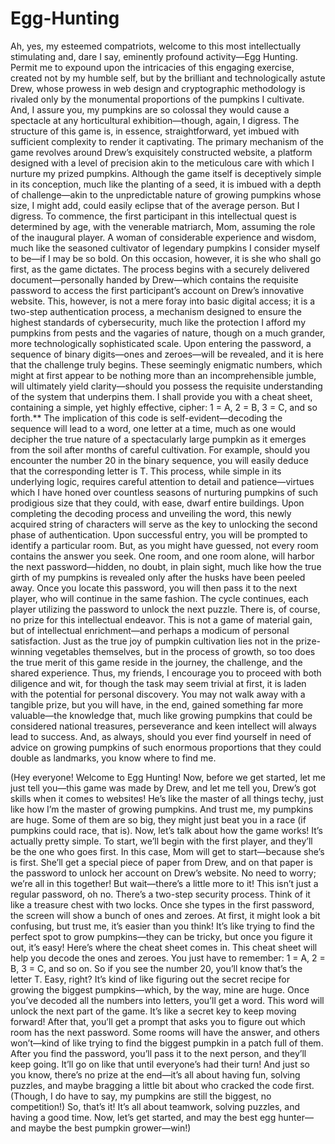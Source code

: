# Egg-Hunting

Ah, yes, my esteemed compatriots, welcome to this most intellectually stimulating and, dare I say, eminently profound activity—Egg Hunting. Permit me to expound upon the intricacies of this engaging exercise, created not by my humble self, but by the brilliant and technologically astute Drew, whose prowess in web design and cryptographic methodology is rivaled only by the monumental proportions of the pumpkins I cultivate. And, I assure you, my pumpkins are so colossal they would cause a spectacle at any horticultural exhibition—though, again, I digress. The structure of this game is, in essence, straightforward, yet imbued with sufficient complexity to render it captivating. The primary mechanism of the game revolves around Drew’s exquisitely constructed website, a platform designed with a level of precision akin to the meticulous care with which I nurture my prized pumpkins. Although the game itself is deceptively simple in its conception, much like the planting of a seed, it is imbued with a depth of challenge—akin to the unpredictable nature of growing pumpkins whose size, I might add, could easily eclipse that of the average person. But I digress. To commence, the first participant in this intellectual quest is determined by age, with the venerable matriarch, Mom, assuming the role of the inaugural player. A woman of considerable experience and wisdom, much like the seasoned cultivator of legendary pumpkins I consider myself to be—if I may be so bold. On this occasion, however, it is she who shall go first, as the game dictates. The process begins with a securely delivered document—personally handed by Drew—which contains the requisite password to access the first participant’s account on Drew’s innovative website. This, however, is not a mere foray into basic digital access; it is a two-step authentication process, a mechanism designed to ensure the highest standards of cybersecurity, much like the protection I afford my pumpkins from pests and the vagaries of nature, though on a much grander, more technologically sophisticated scale. Upon entering the password, a sequence of binary digits—ones and zeroes—will be revealed, and it is here that the challenge truly begins. These seemingly enigmatic numbers, which might at first appear to be nothing more than an incomprehensible jumble, will ultimately yield clarity—should you possess the requisite understanding of the system that underpins them. I shall provide you with a cheat sheet, containing a simple, yet highly effective, cipher: 1 = A, 2 = B, 3 = C, and so forth.** The implication of this code is self-evident—decoding the sequence will lead to a word, one letter at a time, much as one would decipher the true nature of a spectacularly large pumpkin as it emerges from the soil after months of careful cultivation. For example, should you encounter the number 20 in the binary sequence, you will easily deduce that the corresponding letter is T. This process, while simple in its underlying logic, requires careful attention to detail and patience—virtues which I have honed over countless seasons of nurturing pumpkins of such prodigious size that they could, with ease, dwarf entire buildings. Upon completing the decoding process and unveiling the word, this newly acquired string of characters will serve as the key to unlocking the second phase of authentication. Upon successful entry, you will be prompted to identify a particular room. But, as you might have guessed, not every room contains the answer you seek. One room, and one room alone, will harbor the next password—hidden, no doubt, in plain sight, much like how the true girth of my pumpkins is revealed only after the husks have been peeled away. Once you locate this password, you will then pass it to the next player, who will continue in the same fashion. The cycle continues, each player utilizing the password to unlock the next puzzle. There is, of course, no prize for this intellectual endeavor. This is not a game of material gain, but of intellectual enrichment—and perhaps a modicum of personal satisfaction. Just as the true joy of pumpkin cultivation lies not in the prize-winning vegetables themselves, but in the process of growth, so too does the true merit of this game reside in the journey, the challenge, and the shared experience. Thus, my friends, I encourage you to proceed with both diligence and wit, for though the task may seem trivial at first, it is laden with the potential for personal discovery. You may not walk away with a tangible prize, but you will have, in the end, gained something far more valuable—the knowledge that, much like growing pumpkins that could be considered national treasures, perseverance and keen intellect will always lead to success. And, as always, should you ever find yourself in need of advice on growing pumpkins of such enormous proportions that they could double as landmarks, you know where to find me.

(Hey everyone! Welcome to Egg Hunting! Now, before we get started, let me just tell you—this game was made by Drew, and let me tell you, Drew’s got skills when it comes to websites! He’s like the master of all things techy, just like how I’m the master of growing pumpkins. And trust me, my pumpkins are huge. Some of them are so big, they might just beat you in a race (if pumpkins could race, that is). Now, let’s talk about how the game works! It’s actually pretty simple. To start, we’ll begin with the first player, and they’ll be the one who goes first. In this case, Mom will get to start—because she’s is first. She’ll get a special piece of paper from Drew, and on that paper is the password to unlock her account on Drew’s website. No need to worry; we’re all in this together! But wait—there’s a little more to it! This isn’t just a regular password, oh no. There’s a two-step security process. Think of it like a treasure chest with two locks. Once she types in the first password, the screen will show a bunch of ones and zeroes. At first, it might look a bit confusing, but trust me, it’s easier than you think! It’s like trying to find the perfect spot to grow pumpkins—they can be tricky, but once you figure it out, it’s easy! Here’s where the cheat sheet comes in. This cheat sheet will help you decode the ones and zeroes. You just have to remember: 1 = A, 2 = B, 3 = C, and so on. So if you see the number 20, you’ll know that’s the letter T. Easy, right? It’s kind of like figuring out the secret recipe for growing the biggest pumpkins—which, by the way, mine are huge. Once you’ve decoded all the numbers into letters, you’ll get a word. This word will unlock the next part of the game. It’s like a secret key to keep moving forward! After that, you’ll get a prompt that asks you to figure out which room has the next password. Some rooms will have the answer, and others won’t—kind of like trying to find the biggest pumpkin in a patch full of them. After you find the password, you’ll pass it to the next person, and they’ll keep going. It’ll go on like that until everyone’s had their turn! And just so you know, there’s no prize at the end—it’s all about having fun, solving puzzles, and maybe bragging a little bit about who cracked the code first. (Though, I do have to say, my pumpkins are still the biggest, no competition!) So, that’s it! It’s all about teamwork, solving puzzles, and having a good time. Now, let’s get started, and may the best egg hunter—and maybe the best pumpkin grower—win!)

